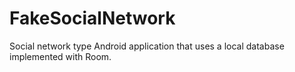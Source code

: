 # FakeSocialNetwork
Social network type Android application that uses a local database implemented with Room.
